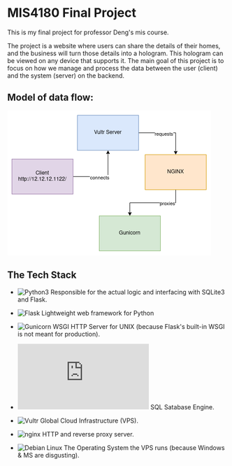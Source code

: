# MIS4180 Final Project

This is my final project for professor Deng's mis course.

The project is a website where users can share the details of their homes, and the business will turn those details into a hologram. This hologram can be viewed on any device that supports it. The main goal of this project is to focus on how we manage and process the data between the user (client) and the system (server) on the backend.

## Model of data flow:

![](./imgs/dataflow_drawio.png)

## The Tech Stack
- ![Python3](https://www.python.org/)
Responsible for the actual logic and interfacing with SQLite3 and Flask.

- ![Flask](https://flask.palletsprojects.com/en/3.0.x/)
Lightweight web framework for Python

- ![Gunicorn](https://gunicorn.org/)
WSGI HTTP Server for UNIX (because Flask's built-in WSGI is not meant for production).

- ![SQLite](https://www.sqlite.org/index.html)
SQL Satabase Engine.

- ![Vultr](https://www.vultr.com/)
Global Cloud Infrastructure (VPS).

- ![nginx](https://nginx.org/en/)
HTTP and reverse proxy server.

- ![Debian Linux](https://www.debian.org/)
The Operating System the VPS runs (because Windows & MS are disgusting).
